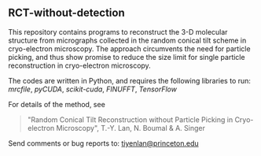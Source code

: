 ## RCT-without-detection
This repository contains programs to reconstruct the 3-D molecular structure from micrographs collected in the random conical tilt scheme in cryo-electron microscopy. The approach circumvents the need for particle picking, and thus show promise to reduce the size limit for single particle reconstruction in cryo-electron microscopy. 

The codes are written in Python, and requires the following libraries to run:
*mrcfile*, *pyCUDA*, *scikit-cuda*, *FINUFFT*, *TensorFlow*

For details of the method, see
> "Random Conical Tilt Reconstruction without Particle Picking in Cryo-electron Microscopy", T.-Y. Lan, N. Boumal & A. Singer

Send comments or bug reports to: tiyenlan@princeton.edu
